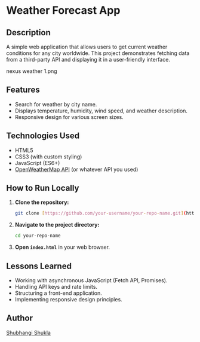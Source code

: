 # Weather Forecast App

## Description
A simple web application that allows users to get current weather conditions for any city worldwide. This project demonstrates fetching data from a third-party API and displaying it in a user-friendly interface.

nexus weather 1.png

## Features
* Search for weather by city name.
* Displays temperature, humidity, wind speed, and weather description.
* Responsive design for various screen sizes.

## Technologies Used
* HTML5
* CSS3 (with custom styling)
* JavaScript (ES6+)
* [OpenWeatherMap API](https://openweathermap.org/api) (or whatever API you used)

## How to Run Locally
1.  **Clone the repository:**
    ```bash
    git clone [https://github.com/your-username/your-repo-name.git](https://github.com/your-username/your-repo-name.git)
    ```
2.  **Navigate to the project directory:**
    ```bash
    cd your-repo-name
    ```
3.  **Open `index.html`** in your web browser.

## Lessons Learned
* Working with asynchronous JavaScript (Fetch API, Promises).
* Handling API keys and rate limits.
* Structuring a front-end application.
* Implementing responsive design principles.

## Author
[Shubhangi Shukla](https://www.linkedin.com/in/theshubhangishukla/)
